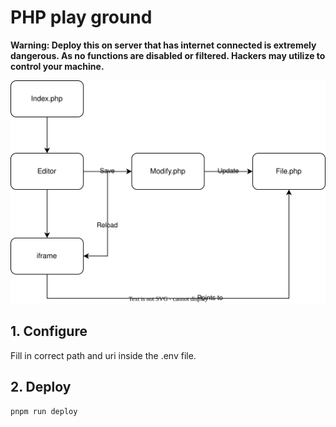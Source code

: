 # PHP play ground

**Warning: Deploy this on server that has internet connected is extremely dangerous. As no functions are disabled or filtered. Hackers may utilize to control your machine.**

![Diagram](./diagram.svg)

## 1. Configure

Fill in correct path and uri inside the .env file.

## 2. Deploy
`pnpm run deploy`
